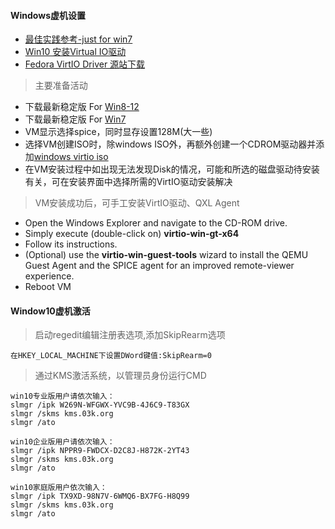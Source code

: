 #### Windows虚机设置
* [最佳实践参考-just for win7](https://pve.proxmox.com/wiki/Windows_7_guest_best_practices)
* [Win10 安装Virtual IO驱动](https://pve.proxmox.com/wiki/Windows_VirtIO_Drivers)
* [Fedora VirtIO Driver 源站下载](https://fedorapeople.org/groups/virt/virtio-win/direct-downloads/)

> 主要准备活动
* 下载最新稳定版 For [Win8-12](https://fedorapeople.org/groups/virt/virtio-win/direct-downloads/archive-virtio/virtio-win-0.1.196-1/virtio-win-0.1.196.iso)
* 下载最新稳定版 For [Win7](https://fedorapeople.org/groups/virt/virtio-win/direct-downloads/archive-virtio/virtio-win-0.1.173-4/virtio-win.iso)
* VM显示选择spice，同时显存设置128M(大一些)
* 选择VM创建ISO时，除windows ISO外，再额外创建一个CDROM驱动器并添加[windows virtio iso](https://fedorapeople.org/groups/virt/virtio-win/direct-downloads/stable-virtio/virtio-win.iso)
* 在VM安装过程中如出现无法发现Disk的情况，可能和所选的磁盘驱动待安装有关，可在安装界面中选择所需的VirtIO驱动安装解决

> VM安装成功后，可手工安装VirtIO驱动、QXL Agent
* Open the Windows Explorer and navigate to the CD-ROM drive.
* Simply execute (double-click on) **virtio-win-gt-x64**
* Follow its instructions.
* (Optional) use the **virtio-win-guest-tools** wizard to install the QEMU Guest Agent and the SPICE agent for an improved remote-viewer experience.
* Reboot VM

#### Window10虚机激活
> 启动regedit编辑注册表选项,添加SkipRearm选项
```
在HKEY_LOCAL_MACHINE下设置DWord键值:SkipRearm=0
```
> 通过KMS激活系统，以管理员身份运行CMD
```
win10专业版用户请依次输入：
slmgr /ipk W269N-WFGWX-YVC9B-4J6C9-T83GX
slmgr /skms kms.03k.org
slmgr /ato

win10企业版用户请依次输入：
slmgr /ipk NPPR9-FWDCX-D2C8J-H872K-2YT43
slmgr /skms kms.03k.org
slmgr /ato

win10家庭版用户依次输入：
slmgr /ipk TX9XD-98N7V-6WMQ6-BX7FG-H8Q99
slmgr /skms kms.03k.org
slmgr /ato
```
